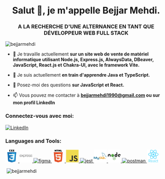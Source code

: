 <h1 align="center">Salut 👋, je m'appelle Bejjar Mehdi.</h1>
<h3 align="center">A LA RECHERCHE D'UNE ALTERNANCE EN TANT QUE DÉVELOPPEUR WEB FULL STACK</h3>

<p align="left"> <img src="https://komarev.com/ghpvc/?username=bejjarmehdi&label=Profile%20views&color=0e75b6&style=flat" alt="bejjarmehdi" /> </p>


- 🔭 Je travaille actuellement **sur un site web de vente de matériel informatique utilisant Node.js, Express.js, AlwaysData, DBeaver, JavaScript, React.js et Chakra-UI, avec le framework Vite.**

- 🌱 Je suis actuellement **en train d'apprendre Java et TypeScript.**

- 💬  Posez-moi des questions **sur JavaScript et React.**

- 📫 Vous pouvez me contacter à **bejjarmehdi1990@gmail.com ou sur mon profil LinkedIn**

<h3 align="left">Connectez-vous avec moi:</h3>
<p align="left">
<a href="https://www.linkedin.com/in/mehdi-bejjar/" target="_blank">
<img align="center" src="https://raw.githubusercontent.com/rahuldkjain/github-profile-readme-generator/master/src/images/icons/Social/linked-in-alt.svg" alt="LinkedIn" height="30" width="40" />
</a>
</p>


<h3 align="left">Languages and Tools:</h3>
<p align="left"> </a> <a href="https://www.w3schools.com/css/" target="_blank" rel="noreferrer"> <img src="https://raw.githubusercontent.com/devicons/devicon/master/icons/css3/css3-original-wordmark.svg" alt="css3" width="40" height="40"/> </a> <a href="https://expressjs.com" target="_blank" rel="noreferrer"> <img src="https://raw.githubusercontent.com/devicons/devicon/master/icons/express/express-original-wordmark.svg" alt="express" width="40" height="40"/> </a> <a href="https://www.figma.com/" target="_blank" rel="noreferrer"> <img src="https://www.vectorlogo.zone/logos/figma/figma-icon.svg" alt="figma" width="40" height="40"/> </a> <a href="https://www.w3.org/html/" target="_blank" rel="noreferrer"> <img src="https://raw.githubusercontent.com/devicons/devicon/master/icons/html5/html5-original-wordmark.svg" alt="html5" width="40" height="40"/> </a> <a href="https://developer.mozilla.org/en-US/docs/Web/JavaScript" target="_blank" rel="noreferrer"> <img src="https://raw.githubusercontent.com/devicons/devicon/master/icons/javascript/javascript-original.svg" alt="javascript" width="40" height="40"/> </a> <a href="https://jestjs.io" target="_blank" rel="noreferrer"> <img src="https://www.vectorlogo.zone/logos/jestjsio/jestjsio-icon.svg" alt="jest" width="40" height="40"/> </a> <a href="https://www.mysql.com/" target="_blank" rel="noreferrer"> <img src="https://raw.githubusercontent.com/devicons/devicon/master/icons/mysql/mysql-original-wordmark.svg" alt="mysql" width="40" height="40"/> </a> <a href="https://nodejs.org" target="_blank" rel="noreferrer"> <img src="https://raw.githubusercontent.com/devicons/devicon/master/icons/nodejs/nodejs-original-wordmark.svg" alt="nodejs" width="40" height="40"/> </a>  <a href="https://postman.com" target="_blank" rel="noreferrer"> <img src="https://www.vectorlogo.zone/logos/getpostman/getpostman-icon.svg" alt="postman" width="40" height="40"/> </a> <a href="https://reactjs.org/" target="_blank" rel="noreferrer"> <img src="https://raw.githubusercontent.com/devicons/devicon/master/icons/react/react-original-wordmark.svg" alt="react" width="40" height="40"/> </a> </p>

<p>&nbsp;<img align="center" src="https://github-readme-stats.vercel.app/api?username=bejjarmehdi&show_icons=true&locale=en" alt="bejjarmehdi" /></p>

